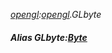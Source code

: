 _[opengl](../../modules/opengl/opengl-module.md):[opengl](../../modules/opengl/opengl-module.md).GLbyte_
##### Alias GLbyte:[Byte](../../modules/wonkey/wonkey-types-byte.md)
